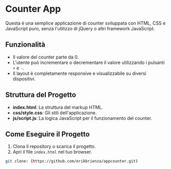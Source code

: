 # Counter App

Questa è una semplice applicazione di counter sviluppata con HTML, CSS e JavaScript puro, senza l'utilizzo di jQuery o altri framework JavaScript.

## Funzionalità

- Il valore del counter parte da 0.
- L'utente può incrementare o decrementare il valore utilizzando i pulsanti `+` e `-`.
- Il layout è completamente responsive e visualizzabile su diversi dispositivi.

## Struttura del Progetto

- **index.html**: La struttura del markup HTML.
- **css/style.css**: Gli stili dell'applicazione.
- **js/script.js**: La logica JavaScript per il funzionamento del counter.

## Come Eseguire il Progetto

1. Clona il repository o scarica il progetto.
2. Apri il file `index.html` nel tuo browser.

```bash
git clone: (https://github.com/erikbrienza/appcounter.git)

